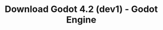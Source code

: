 ---
# Generated by /scripts/js/download_archive_generator !!! do not edit by hand !!!
title: 'Download Godot 4.2 (dev1) - Godot Engine'
type: 'download/archive'
name: '4.2'
flavor: 'dev1'
release_date: '2023-07-19T03:00:00-00:00'
release_notes: '/article/dev-snapshot-godot-4-2-dev-1/'
links:
  android.apk:
    name: 'android.apk'
    title: 'Android'
    caption: 'Universal APK (ARM64 + ARMv7 + x86_64 + x86)'
    tags:
      - 'APK download'
      - 'ARM64/v7'
      - 'x86 (64 & 32 bit)'
    hosts:
      github_builds:
        regular: 'https://github.com/godotengine/godot-builds/releases/download/4.2-dev1/Godot_v4.2-dev1_android_editor.apk'
        mono: '#'
      github:
        regular: 'https://github.com/godotengine/godot/releases/download/4.2-dev1/Godot_v4.2-dev1_android_editor.apk'
        mono: '#'
  linux.64:
    name: 'linux.64'
    title: 'Linux'
    caption: 'Standard (x86_64)'
    tags:
      - '64 bit'
    hosts:
      github_builds:
        regular: 'https://github.com/godotengine/godot-builds/releases/download/4.2-dev1/Godot_v4.2-dev1_linux.x86_64.zip'
        mono: 'https://github.com/godotengine/godot-builds/releases/download/4.2-dev1/Godot_v4.2-dev1_mono_linux_x86_64.zip'
      github:
        regular: 'https://github.com/godotengine/godot/releases/download/4.2-dev1/Godot_v4.2-dev1_linux.x86_64.zip'
        mono: 'https://github.com/godotengine/godot/releases/download/4.2-dev1/Godot_v4.2-dev1_mono_linux_x86_64.zip'
  macos.universal:
    name: 'macos.universal'
    title: 'macOS'
    caption: 'Universal (x86_64 + Apple Silicon)'
    tags:
      - 'Intel/Apple Silicon'
      - '64 bit'
    hosts:
      github_builds:
        regular: 'https://github.com/godotengine/godot-builds/releases/download/4.2-dev1/Godot_v4.2-dev1_macos.universal.zip'
        mono: 'https://github.com/godotengine/godot-builds/releases/download/4.2-dev1/Godot_v4.2-dev1_mono_macos.universal.zip'
      github:
        regular: 'https://github.com/godotengine/godot/releases/download/4.2-dev1/Godot_v4.2-dev1_macos.universal.zip'
        mono: 'https://github.com/godotengine/godot/releases/download/4.2-dev1/Godot_v4.2-dev1_mono_macos.universal.zip'
  windows.64:
    name: 'windows.64'
    title: 'Windows'
    caption: 'Standard (x86_64)'
    tags:
      - '64 bit'
    hosts:
      github_builds:
        regular: 'https://github.com/godotengine/godot-builds/releases/download/4.2-dev1/Godot_v4.2-dev1_win64.exe.zip'
        mono: 'https://github.com/godotengine/godot-builds/releases/download/4.2-dev1/Godot_v4.2-dev1_mono_win64.zip'
      github:
        regular: 'https://github.com/godotengine/godot/releases/download/4.2-dev1/Godot_v4.2-dev1_win64.exe.zip'
        mono: 'https://github.com/godotengine/godot/releases/download/4.2-dev1/Godot_v4.2-dev1_mono_win64.zip'
  web:
    name: 'web'
    title: 'Web editor'
    caption: ''
    tags:
      - 'Self-hosted'
      - 'Cross-platform'
    hosts:
      github_builds:
        regular: 'https://github.com/godotengine/godot-builds/releases/download/4.2-dev1/Godot_v4.2-dev1_web_editor.zip'
        mono: '#'
      github:
        regular: 'https://github.com/godotengine/godot/releases/download/4.2-dev1/Godot_v4.2-dev1_web_editor.zip'
        mono: '#'
  linux.arm64:
    name: 'linux.arm64'
    title: 'Linux'
    caption: 'Standard (ARM64)'
    tags:
      - 'ARM64'
      - '64 bit'
    hosts:
      github_builds:
        regular: 'https://github.com/godotengine/godot-builds/releases/download/4.2-dev1/Godot_v4.2-dev1_linux.arm64.zip'
        mono: 'https://github.com/godotengine/godot-builds/releases/download/4.2-dev1/Godot_v4.2-dev1_mono_linux_arm64.zip'
      github:
        regular: 'https://github.com/godotengine/godot/releases/download/4.2-dev1/Godot_v4.2-dev1_linux.arm64.zip'
        mono: 'https://github.com/godotengine/godot/releases/download/4.2-dev1/Godot_v4.2-dev1_mono_linux_arm64.zip'
  linux.32:
    name: 'linux.32'
    title: 'Linux'
    caption: 'Standard (x86)'
    tags:
      - '32 bit'
    hosts:
      github_builds:
        regular: 'https://github.com/godotengine/godot-builds/releases/download/4.2-dev1/Godot_v4.2-dev1_linux.x86_32.zip'
        mono: 'https://github.com/godotengine/godot-builds/releases/download/4.2-dev1/Godot_v4.2-dev1_mono_linux_x86_32.zip'
      github:
        regular: 'https://github.com/godotengine/godot/releases/download/4.2-dev1/Godot_v4.2-dev1_linux.x86_32.zip'
        mono: 'https://github.com/godotengine/godot/releases/download/4.2-dev1/Godot_v4.2-dev1_mono_linux_x86_32.zip'
  linux.arm32:
    name: 'linux.arm32'
    title: 'Linux'
    caption: 'Standard (ARM32)'
    tags:
      - 'ARM32'
      - '32 bit'
    hosts:
      github_builds:
        regular: 'https://github.com/godotengine/godot-builds/releases/download/4.2-dev1/Godot_v4.2-dev1_linux.arm32.zip'
        mono: 'https://github.com/godotengine/godot-builds/releases/download/4.2-dev1/Godot_v4.2-dev1_mono_linux_arm32.zip'
      github:
        regular: 'https://github.com/godotengine/godot/releases/download/4.2-dev1/Godot_v4.2-dev1_linux.arm32.zip'
        mono: 'https://github.com/godotengine/godot/releases/download/4.2-dev1/Godot_v4.2-dev1_mono_linux_arm32.zip'
  windows.32:
    name: 'windows.32'
    title: 'Windows'
    caption: 'Standard (x86)'
    tags:
      - '32 bit'
    hosts:
      github_builds:
        regular: 'https://github.com/godotengine/godot-builds/releases/download/4.2-dev1/Godot_v4.2-dev1_win32.exe.zip'
        mono: 'https://github.com/godotengine/godot-builds/releases/download/4.2-dev1/Godot_v4.2-dev1_mono_win32.zip'
      github:
        regular: 'https://github.com/godotengine/godot/releases/download/4.2-dev1/Godot_v4.2-dev1_win32.exe.zip'
        mono: 'https://github.com/godotengine/godot/releases/download/4.2-dev1/Godot_v4.2-dev1_mono_win32.zip'
  aar_library:
    name: 'aar_library'
    title: 'AAR library'
    caption: ''
    tags:
      - 'Android plugins'
      - 'Java'
      - 'Kotlin'
    hosts:
      github_builds:
        regular: 'https://github.com/godotengine/godot-builds/releases/download/4.2-dev1/godot-lib.4.2.dev1.template_release.aar'
        mono: '#'
      github:
        regular: 'https://github.com/godotengine/godot/releases/download/4.2-dev1/godot-lib.4.2.dev1.template_release.aar'
        mono: '#'
  templates:
    name: 'templates'
    title: 'Export templates'
    caption: ''
    tags:
      - 'Used to export your games to all supported platforms'
    hosts:
      github_builds:
        regular: 'https://github.com/godotengine/godot-builds/releases/download/4.2-dev1/Godot_v4.2-dev1_export_templates.tpz'
        mono: 'https://github.com/godotengine/godot-builds/releases/download/4.2-dev1/Godot_v4.2-dev1_mono_export_templates.tpz'
      github:
        regular: 'https://github.com/godotengine/godot/releases/download/4.2-dev1/Godot_v4.2-dev1_export_templates.tpz'
        mono: 'https://github.com/godotengine/godot/releases/download/4.2-dev1/Godot_v4.2-dev1_mono_export_templates.tpz'
primaryPlatforms:
  - 'android.apk'
  - 'linux.64'
  - 'macos.universal'
  - 'windows.64'
  - 'web'
  - 'templates'
---